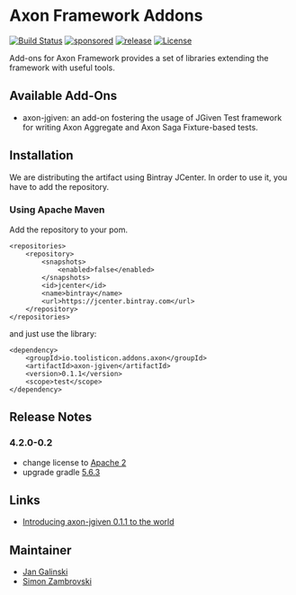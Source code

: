 # Axon Framework Addons

[![Build Status](https://api.travis-ci.org/toolisticon/axon-addons.svg)](https://travis-ci.org/toolisticon/axon-addons)
[![sponsored](https://img.shields.io/badge/sponsoredBy-Holisticon-RED.svg)](https://holisticon.de/)
[![release](https://img.shields.io/badge/jcenter-0.1.1-BLUE.svg)](https://bintray.com/toolisticon/maven/axon-addons/)
[![License](https://img.shields.io/badge/license-Apache%20License%202.0-blue.svg?style=flat)](./LICENSE)

Add-ons for Axon Framework provides a set of libraries extending the framework with useful tools.

## Available Add-Ons

* axon-jgiven: an add-on fostering the usage of JGiven Test framework for writing Axon Aggregate 
and Axon Saga Fixture-based tests.


## Installation

We are distributing the artifact using Bintray JCenter. In order to use it, you have to add the 
repository.

### Using Apache Maven

Add the repository to your pom.
```
<repositories>
    <repository>
        <snapshots>
            <enabled>false</enabled>
        </snapshots>
        <id>jcenter</id>
        <name>bintray</name>
        <url>https://jcenter.bintray.com</url>
    </repository>
</repositories>
```
and just use the library:
``` 
<dependency>
    <groupId>io.toolisticon.addons.axon</groupId>
    <artifactId>axon-jgiven</artifactId>
    <version>0.1.1</version>
    <scope>test</scope>
</dependency>
```

## Release Notes

### 4.2.0-0.2

* change license to [Apache 2](./LICENSE)
* upgrade gradle [5.6.3](https://docs.gradle.org/5.6.3/release-notes.html)

## Links

* [Introducing axon-jgiven 0.1.1 to the world](https://groups.google.com/d/msg/axonframework/bcgVbfn8SME/7PtphIOkCQAJ)


## Maintainer

* [Jan Galinski](https://github.com/jangalinski)
* [Simon Zambrovski](https://github.com/zambrovski)
